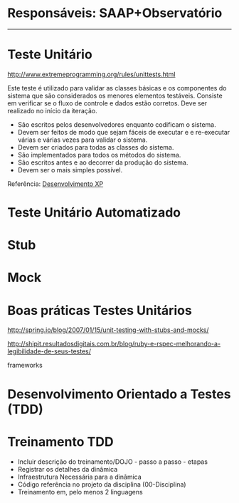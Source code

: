 # **Responsáveis: SAAP+Observatório**

***


# Teste Unitário
http://www.extremeprogramming.org/rules/unittests.html

Este teste é utilizado para validar as classes básicas e os componentes do sistema que são considerados os menores elementos testáveis. Consiste em verificar se o fluxo de controle e dados estão corretos. Deve ser realizado no início da iteração.

* São escritos pelos desenvolvedores enquanto codificam o sistema.
* Devem ser feitos de modo que sejam fáceis de executar e e re-executar várias e várias vezes para validar o sistema.
* Devem ser criados para todas as classes do sistema.
* São implementados para todos os métodos do sistema.
* São escritos antes e ao decorrer da produção do sistema.
* Devem ser o mais simples possível.

Referência: [Desenvolvimento XP](http://xp.edugraf.ufsc.br/bin/view/XP/TesteAceitacaoXtesteUnidade)

# Teste Unitário Automatizado
# Stub

# Mock

# Boas práticas Testes Unitários

http://spring.io/blog/2007/01/15/unit-testing-with-stubs-and-mocks/

http://shipit.resultadosdigitais.com.br/blog/ruby-e-rspec-melhorando-a-legibilidade-de-seus-testes/

frameworks

# Desenvolvimento Orientado a Testes (TDD)

# Treinamento TDD

- Incluir descrição do treinamento/DOJO - passo a passo - etapas
- Registrar os detalhes da dinâmica
- Infraestrutura Necessária para a dinâmica
- Código referência no projeto da disciplina (00-Disciplina)
- Treinamento em, pelo menos 2 linguagens
